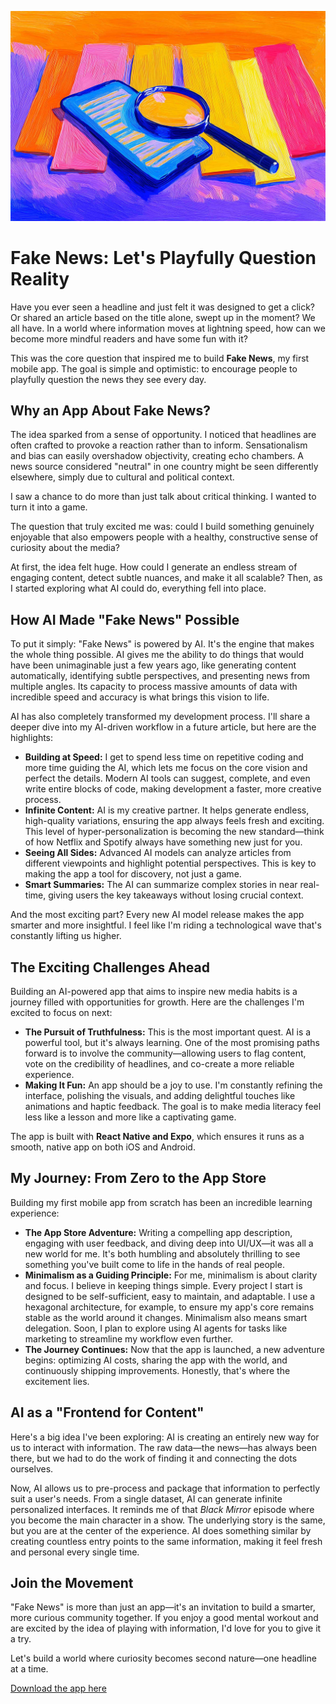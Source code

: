 ![](assets/thumbnail.jpg)

# Fake News: Let's Playfully Question Reality

Have you ever seen a headline and just felt it was designed to get a click? Or shared an article based on the title alone, swept up in the moment? We all have. In a world where information moves at lightning speed, how can we become more mindful readers and have some fun with it?

This was the core question that inspired me to build **Fake News**, my first mobile app. The goal is simple and optimistic: to encourage people to playfully question the news they see every day.

## Why an App About Fake News?

The idea sparked from a sense of opportunity. I noticed that headlines are often crafted to provoke a reaction rather than to inform. Sensationalism and bias can easily overshadow objectivity, creating echo chambers. A news source considered "neutral" in one country might be seen differently elsewhere, simply due to cultural and political context.

I saw a chance to do more than just talk about critical thinking. I wanted to turn it into a game.

The question that truly excited me was: could I build something genuinely enjoyable that also empowers people with a healthy, constructive sense of curiosity about the media?

At first, the idea felt huge. How could I generate an endless stream of engaging content, detect subtle nuances, and make it all scalable? Then, as I started exploring what AI could do, everything fell into place.

## How AI Made "Fake News" Possible

To put it simply: "Fake News" is powered by AI. It's the engine that makes the whole thing possible. AI gives me the ability to do things that would have been unimaginable just a few years ago, like generating content automatically, identifying subtle perspectives, and presenting news from multiple angles. Its capacity to process massive amounts of data with incredible speed and accuracy is what brings this vision to life.

AI has also completely transformed my development process. I'll share a deeper dive into my AI-driven workflow in a future article, but here are the highlights:

* **Building at Speed:** I get to spend less time on repetitive coding and more time guiding the AI, which lets me focus on the core vision and perfect the details. Modern AI tools can suggest, complete, and even write entire blocks of code, making development a faster, more creative process.
* **Infinite Content:** AI is my creative partner. It helps generate endless, high-quality variations, ensuring the app always feels fresh and exciting. This level of hyper-personalization is becoming the new standard—think of how Netflix and Spotify always have something new just for you.
* **Seeing All Sides:** Advanced AI models can analyze articles from different viewpoints and highlight potential perspectives. This is key to making the app a tool for discovery, not just a game.
* **Smart Summaries:** The AI can summarize complex stories in near real-time, giving users the key takeaways without losing crucial context.

And the most exciting part? Every new AI model release makes the app smarter and more insightful. I feel like I'm riding a technological wave that's constantly lifting us higher.

## The Exciting Challenges Ahead

Building an AI-powered app that aims to inspire new media habits is a journey filled with opportunities for growth. Here are the challenges I'm excited to focus on next:

* **The Pursuit of Truthfulness:** This is the most important quest. AI is a powerful tool, but it's always learning. One of the most promising paths forward is to involve the community—allowing users to flag content, vote on the credibility of headlines, and co-create a more reliable experience.
* **Making It Fun:** An app should be a joy to use. I'm constantly refining the interface, polishing the visuals, and adding delightful touches like animations and haptic feedback. The goal is to make media literacy feel less like a lesson and more like a captivating game.

The app is built with **React Native and Expo**, which ensures it runs as a smooth, native app on both iOS and Android.

## My Journey: From Zero to the App Store

Building my first mobile app from scratch has been an incredible learning experience:

* **The App Store Adventure:** Writing a compelling app description, engaging with user feedback, and diving deep into UI/UX—it was all a new world for me. It's both humbling and absolutely thrilling to see something you've built come to life in the hands of real people.
* **Minimalism as a Guiding Principle:** For me, minimalism is about clarity and focus. I believe in keeping things simple. Every project I start is designed to be self-sufficient, easy to maintain, and adaptable. I use a hexagonal architecture, for example, to ensure my app's core remains stable as the world around it changes. Minimalism also means smart delegation. Soon, I plan to explore using AI agents for tasks like marketing to streamline my workflow even further.
* **The Journey Continues:** Now that the app is launched, a new adventure begins: optimizing AI costs, sharing the app with the world, and continuously shipping improvements. Honestly, that's where the excitement lies.

## AI as a "Frontend for Content"

Here's a big idea I've been exploring: AI is creating an entirely new way for us to interact with information. The raw data—the news—has always been there, but we had to do the work of finding it and connecting the dots ourselves.

Now, AI allows us to pre-process and package that information to perfectly suit a user's needs. From a single dataset, AI can generate infinite personalized interfaces. It reminds me of that *Black Mirror* episode where you become the main character in a show. The underlying story is the same, but you are at the center of the experience. AI does something similar by creating countless entry points to the same information, making it feel fresh and personal every single time.

## Join the Movement

"Fake News" is more than just an app—it's an invitation to build a smarter, more curious community together. If you enjoy a good mental workout and are excited by the idea of playing with information, I'd love for you to give it a try.

Let's build a world where curiosity becomes second nature—one headline at a time.

[Download the app here](https://jterrazz.com/link/applications/fake-news-ios)
